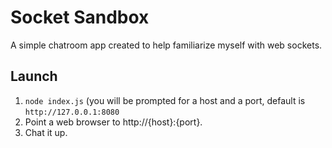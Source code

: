 # Socket Sandbox

A simple chatroom app created to help familiarize myself with web sockets.

## Launch 
 1. `node index.js` (you will be prompted for a host and a port, default is `http://127.0.0.1:8080`
 1. Point a web browser to http://{host}:{port}.
 1. Chat it up.
